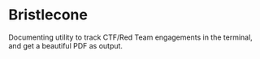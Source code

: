 # Bristlecone
Documenting utility to track CTF/Red Team engagements in the terminal, and get a beautiful PDF as output.
